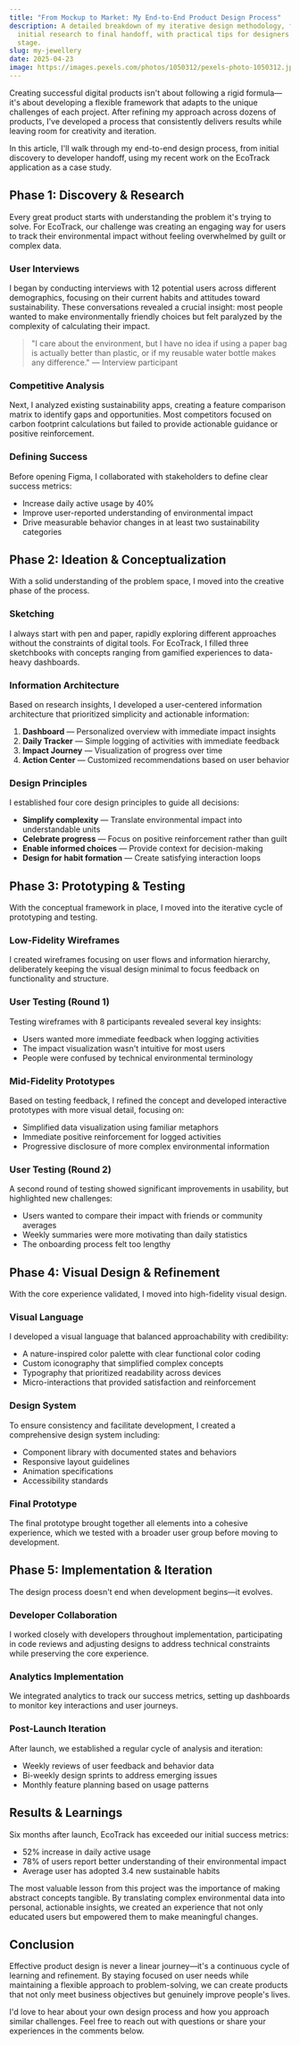 ```yaml
---
title: "From Mockup to Market: My End-to-End Product Design Process"
description: A detailed breakdown of my iterative design methodology, from
  initial research to final handoff, with practical tips for designers at every
  stage.
slug: my-jewellery
date: 2025-04-23
image: https://images.pexels.com/photos/1050312/pexels-photo-1050312.jpeg?auto=compress&cs=tinysrgb&w=1260&h=750&dpr=1
---
```


Creating successful digital products isn't about following a rigid formula—it's about developing a flexible framework that adapts to the unique challenges of each project. After refining my approach across dozens of products, I've developed a process that consistently delivers results while leaving room for creativity and iteration.

In this article, I'll walk through my end-to-end design process, from initial discovery to developer handoff, using my recent work on the EcoTrack application as a case study.

## Phase 1: Discovery & Research

Every great product starts with understanding the problem it's trying to solve. For EcoTrack, our challenge was creating an engaging way for users to track their environmental impact without feeling overwhelmed by guilt or complex data.

### User Interviews

I began by conducting interviews with 12 potential users across different demographics, focusing on their current habits and attitudes toward sustainability. These conversations revealed a crucial insight: most people wanted to make environmentally friendly choices but felt paralyzed by the complexity of calculating their impact.

> "I care about the environment, but I have no idea if using a paper bag is actually better than plastic, or if my reusable water bottle makes any difference." — Interview participant

### Competitive Analysis

Next, I analyzed existing sustainability apps, creating a feature comparison matrix to identify gaps and opportunities. Most competitors focused on carbon footprint calculations but failed to provide actionable guidance or positive reinforcement.

### Defining Success

Before opening Figma, I collaborated with stakeholders to define clear success metrics:

- Increase daily active usage by 40%
- Improve user-reported understanding of environmental impact
- Drive measurable behavior changes in at least two sustainability categories

## Phase 2: Ideation & Conceptualization

With a solid understanding of the problem space, I moved into the creative phase of the process.

### Sketching

I always start with pen and paper, rapidly exploring different approaches without the constraints of digital tools. For EcoTrack, I filled three sketchbooks with concepts ranging from gamified experiences to data-heavy dashboards.

### Information Architecture

Based on research insights, I developed a user-centered information architecture that prioritized simplicity and actionable information:

1. **Dashboard** — Personalized overview with immediate impact insights
2. **Daily Tracker** — Simple logging of activities with immediate feedback
3. **Impact Journey** — Visualization of progress over time
4. **Action Center** — Customized recommendations based on user behavior

### Design Principles

I established four core design principles to guide all decisions:

- **Simplify complexity** — Translate environmental impact into understandable units
- **Celebrate progress** — Focus on positive reinforcement rather than guilt
- **Enable informed choices** — Provide context for decision-making
- **Design for habit formation** — Create satisfying interaction loops

## Phase 3: Prototyping & Testing

With the conceptual framework in place, I moved into the iterative cycle of prototyping and testing.

### Low-Fidelity Wireframes

I created wireframes focusing on user flows and information hierarchy, deliberately keeping the visual design minimal to focus feedback on functionality and structure.

### User Testing (Round 1)

Testing wireframes with 8 participants revealed several key insights:

- Users wanted more immediate feedback when logging activities
- The impact visualization wasn't intuitive for most users
- People were confused by technical environmental terminology

### Mid-Fidelity Prototypes

Based on testing feedback, I refined the concept and developed interactive prototypes with more visual detail, focusing on:

- Simplified data visualization using familiar metaphors
- Immediate positive reinforcement for logged activities
- Progressive disclosure of more complex environmental information

### User Testing (Round 2)

A second round of testing showed significant improvements in usability, but highlighted new challenges:

- Users wanted to compare their impact with friends or community averages
- Weekly summaries were more motivating than daily statistics
- The onboarding process felt too lengthy

## Phase 4: Visual Design & Refinement

With the core experience validated, I moved into high-fidelity visual design.

### Visual Language

I developed a visual language that balanced approachability with credibility:

- A nature-inspired color palette with clear functional color coding
- Custom iconography that simplified complex concepts
- Typography that prioritized readability across devices
- Micro-interactions that provided satisfaction and reinforcement

### Design System

To ensure consistency and facilitate development, I created a comprehensive design system including:

- Component library with documented states and behaviors
- Responsive layout guidelines
- Animation specifications
- Accessibility standards

### Final Prototype

The final prototype brought together all elements into a cohesive experience, which we tested with a broader user group before moving to development.

## Phase 5: Implementation & Iteration

The design process doesn't end when development begins—it evolves.

### Developer Collaboration

I worked closely with developers throughout implementation, participating in code reviews and adjusting designs to address technical constraints while preserving the core experience.

### Analytics Implementation

We integrated analytics to track our success metrics, setting up dashboards to monitor key interactions and user journeys.

### Post-Launch Iteration

After launch, we established a regular cycle of analysis and iteration:

- Weekly reviews of user feedback and behavior data
- Bi-weekly design sprints to address emerging issues
- Monthly feature planning based on usage patterns

## Results & Learnings

Six months after launch, EcoTrack has exceeded our initial success metrics:

- 52% increase in daily active usage
- 78% of users report better understanding of their environmental impact
- Average user has adopted 3.4 new sustainable habits

The most valuable lesson from this project was the importance of making abstract concepts tangible. By translating complex environmental data into personal, actionable insights, we created an experience that not only educated users but empowered them to make meaningful changes.

## Conclusion

Effective product design is never a linear journey—it's a continuous cycle of learning and refinement. By staying focused on user needs while maintaining a flexible approach to problem-solving, we can create products that not only meet business objectives but genuinely improve people's lives.

I'd love to hear about your own design process and how you approach similar challenges. Feel free to reach out with questions or share your experiences in the comments below.
